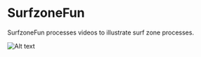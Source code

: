 # SurfzoneFun
SurfzoneFun processes videos to illustrate surf zone processes. 

![Alt text](https://github.com/kvos/CoastSat/blob/master/doc/example.gif)
